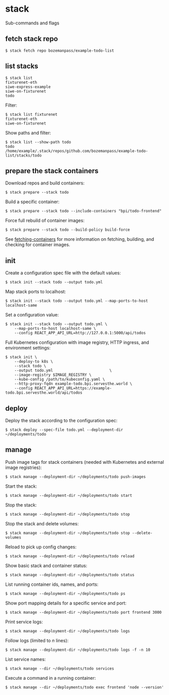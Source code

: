 # stack

Sub-commands and flags

## fetch stack repo
```
$ stack fetch repo bozemanpass/example-todo-list
```

## list stacks

```
$ stack list
fixturenet-eth
siwe-express-example
siwe-on-fixturenet
todo
```
Filter:
```
$ stack list fixturenet
fixturenet-eth
siwe-on-fixturenet
```

Show paths and filter:
```
$ stack list --show-path todo
todo         /home/example/.stack/repos/github.com/bozemanpass/example-todo-list/stacks/todo
```

## prepare the stack containers

Download repos and build containers:
```
$ stack prepare --stack todo
```
Build a specific container:
```
$ stack prepare --stack todo --include-containers "bpi/todo-frontend"
```
Force full rebuild of container images:
```
$ stack prepare --stack todo --build-policy build-force
```

See [fetching-containers](fetching-containers.md) for more information on fetching, building,
and checking for container images.

## init

Create a configuration spec file with the default values:
```
$ stack init --stack todo --output todo.yml
```

Map stack ports to localhost:
```
$ stack init --stack todo --output todo.yml --map-ports-to-host localhost-same
```

Set a configuration value:
```
$ stack init --stack todo --output todo.yml \
    --map-ports-to-host localhost-same \
    --config REACT_APP_API_URL=http://127.0.0.1:5000/api/todos
```

Full Kubernetes configuration with image registry, HTTP ingress, and environment settings:
```
$ stack init \
    --deploy-to k8s \
    --stack todo \
    --output todo.yml                         \
    --image-registry $IMAGE_REGISTRY \
    --kube-config /path/to/kubeconfig.yaml \
    --http-proxy-fqdn example-todo.bpi.servesthe.world \
    --config REACT_APP_API_URL=https://example-todo.bpi.servesthe.world/api/todos
```

## deploy

Deploy the stack according to the configuration spec:

```
$ stack deploy --spec-file todo.yml --deployment-dir ~/deployments/todo
```

## manage

Push image tags for stack containers (needed with Kubernetes and external image registries):
```
$ stack manage --deployment-dir ~/deployments/todo push-images
```

Start the stack:
```
$ stack manage --deployment-dir ~/deployments/todo start
```

Stop the stack:
```
$ stack manage --deployment-dir ~/deployments/todo stop
```

Stop the stack and delete volumes:
```
$ stack manage --deployment-dir ~/deployments/todo stop --delete-volumes
```

Reload to pick up config changes:
```
$ stack manage --deployment-dir ~/deployments/todo reload
```

Show basic stack and container status:
```
$ stack manage --deployment-dir ~/deployments/todo status
```

List running container ids, names, and ports:
```
$ stack manage --deployment-dir ~/deployments/todo ps
```

Show port mapping details for a specific service and port:
```
$ stack manage --deployment-dir ~/deployments/todo port frontend 3000
```

Print service logs:
```
$ stack manage --deployment-dir ~/deployments/todo logs
```

Follow logs (limited to _n_ lines):
```
$ stack manage --deployment-dir ~/deployments/todo logs -f -n 10
```

List service names:
```
$ stack manage --dir ~/deployments/todo services
```

Execute a command in a running container:
```
$ stack manage --dir ~/deployments/todo exec frontend 'node --version'
```
